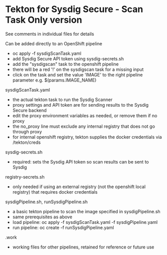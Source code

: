 # Tekton for Sysdig Secure - Scan Task Only version

See comments in individual files for details

Can be added directly to an OpenShift pipeline
 - oc apply -f sysdigScanTask.yaml
 - add Sysdig Secure API token using sysdig-secrets.sh
 - add the "sysdigscan" task to the openshift pipeline
 - there will be a red '!' on the sysdigscan task for a missing input
 - click on the task and set the value 'IMAGE' to the right pipeline parameter e.g. $(params.IMAGE_NAME)
   
sysdigScanTask.yaml
 - the actual tekton task to run the Sysdig Scanner
 - proxy settings and API token are for sending results to the Sysdig Secure backend
 - edit the proxy environment variables as needed, or remove them if no proxy
 - the no_proxy line must exclude any internal registry that does not go through proxy
 - for internal openshift registry, tekton supplies the docker credentials via /tekton/creds

sysdig-secrets.sh
 - required: sets the Sysdig API token so scan results can be sent to Sysdig

registry-secrets.sh
 - only needed if using an external registry (not the openshift local registry) that requires docker credentials

sysdigPipeline.sh, runSysdigPipeline.sh
 - a basic tekton pipeline to scan the image specified in sysdigPipeline.sh
 - same prerequisites as above
 - load pipeline: oc apply -f sysdigScanTask.yaml -f sysdigPipeline.yaml
 - run pipeline: oc create -f runSysdigPipeline.yaml

.work
 - working files for other pipelines, retained for reference or future use
